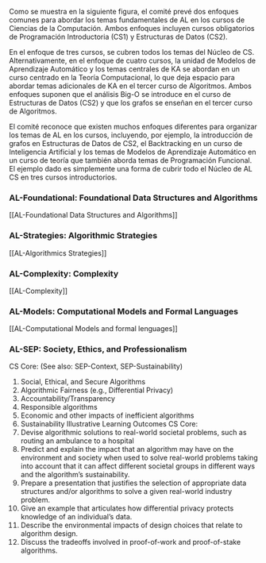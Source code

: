 Como se muestra en la siguiente figura, el comité prevé dos enfoques comunes para abordar los temas fundamentales de AL en los cursos de Ciencias de la Computación. Ambos enfoques incluyen cursos obligatorios de Programación Introductoria (CS1) y Estructuras de Datos (CS2).

En el enfoque de tres cursos, se cubren todos los temas del Núcleo de CS. Alternativamente, en el enfoque de cuatro cursos, la unidad de Modelos de Aprendizaje Automático y los temas centrales de KA se abordan en un curso centrado en la Teoría Computacional, lo que deja espacio para abordar temas adicionales de KA en el tercer curso de Algoritmos. Ambos enfoques suponen que el análisis Big-O se introduce en el curso de Estructuras de Datos (CS2) y que los grafos se enseñan en el tercer curso de Algoritmos.

El comité reconoce que existen muchos enfoques diferentes para organizar los temas de AL en los cursos, incluyendo, por ejemplo, la introducción de grafos en Estructuras de Datos de CS2, el Backtracking en un curso de Inteligencia Artificial y los temas de Modelos de Aprendizaje Automático en un curso de teoría que también aborda temas de Programación Funcional. El ejemplo dado es simplemente una forma de cubrir todo el Núcleo de AL CS en tres cursos introductorios.

### AL-Foundational: Foundational Data Structures and Algorithms
[[AL-Foundational Data Structures and Algorithms]]
### AL-Strategies: Algorithmic Strategies
[[AL-Algorithmics Strategies]]
### AL-Complexity: Complexity
[[AL-Complexity]]
### AL-Models: Computational Models and Formal Languages
[[AL-Computational Models and formal lenguages]]
### AL-SEP: Society, Ethics, and Professionalism
CS Core: (See also: SEP-Context, SEP-Sustainability)
1. Social, Ethical, and Secure Algorithms
2. Algorithmic Fairness (e.g., Differential Privacy)
3. Accountability/Transparency
4. Responsible algorithms
5. Economic and other impacts of inefficient algorithms
6. Sustainability
Illustrative Learning Outcomes
CS Core:
1. Devise algorithmic solutions to real-world societal problems, such as routing an ambulance to a hospital
2. Predict and explain the impact that an algorithm may have on the environment and society when used to solve real-world problems taking into account that it can affect different societal groups in different ways and the algorithm’s sustainability.
3. Prepare a presentation that justifies the selection of appropriate data structures and/or algorithms to solve a given real-world industry problem.
4. Give an example that articulates how differential privacy protects knowledge of an individual’s data.
5. Describe the environmental impacts of design choices that relate to algorithm design.
6. Discuss the tradeoffs involved in proof-of-work and proof-of-stake algorithms. 
